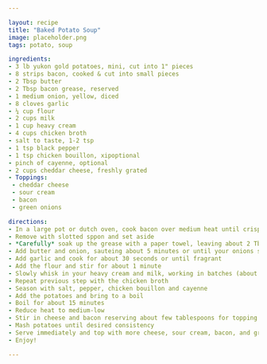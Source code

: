 ```yaml
---

layout: recipe
title: "Baked Potato Soup"
image: placeholder.png
tags: potato, soup

ingredients:
- 3 lb yukon gold potatoes, mini, cut into 1" pieces
- 8 strips bacon, cooked & cut into small pieces
- 2 Tbsp butter
- 2 Tbsp bacon grease, reserved
- 1 medium onion, yellow, diced
- 8 cloves garlic
- ¼ cup flour
- 2 cups milk
- 1 cup heavy cream
- 4 cups chicken broth
- salt to taste, 1-2 tsp
- 1 tsp black pepper
- 1 tsp chicken bouillon, xipoptional
- pinch of cayenne, optional
- 2 cups cheddar cheese, freshly grated
- Toppings:
 - cheddar cheese
 - sour cream
 - bacon
 - green onions

directions:
- In a large pot or dutch oven, cook bacon over medium heat until crispy
- Remove with slotted sppon and set aside
- *Carefully* soak up the grease with a paper towel, leaving about 2 Tbsp
- Add butter and onion, sauteing about 5 minutes or until your onions soften
- Add garlic and cook for about 30 seconds or until fragrant
- Add the flour and stir for about 1 minute
- Slowly whisk in your heavy cream and milk, working in batches (about 1/3 at time)
- Repeat previous step with the chicken broth
- Season with salt, pepper, chicken bouillon and cayenne
- Add the potatoes and bring to a boil
- Boil for about 15 minutes
- Reduce heat to medium-low
- Stir in cheese and bacon reserving about few tablespoons for topping. Stir until cheese is melted
- Mash potatoes until desired consistency
- Serve immediately and top with more cheese, sour cream, bacon, and green onions
- Enjoy!

---
```

